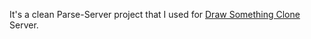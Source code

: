 It's a clean Parse-Server project that I used for [Draw Something Clone](https://github.com/Mahdi7s/Draw-Something-Clone) Server.
